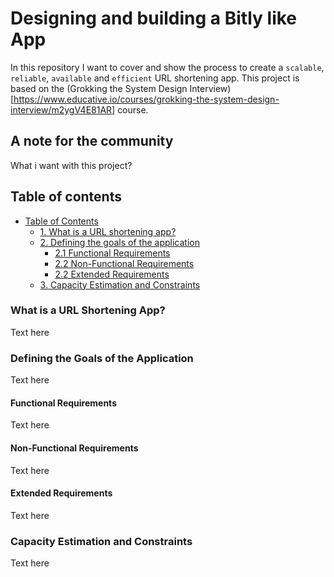 # Designing and building a Bitly like App
In this repository I want to cover and show the process to create a `scalable`, `reliable`, `available` and `efficient` URL shortening app.
This project is based on the (Grokking the System Design Interview)[https://www.educative.io/courses/grokking-the-system-design-interview/m2ygV4E81AR] course.

## A note for the community
What i want with this project?

## Table of contents
* [Table of Contents](#table-of-contents)
  * [1. What is a URL shortening app?](#what-is-a-url-shortening-app)
  * [2. Defining the goals of the application](#defining-the-goals-of-the-application)
    * [2.1 Functional Requirements](#functional-requirements)
    * [2.2 Non-Functional Requirements](#non-functional-requirements)
    * [2.2 Extended Requirements](#extended-requirements)
  * [3. Capacity Estimation and Constraints](#capacity-estimation-and-constraints)
  
### What is a URL Shortening App?
Text here

### Defining the Goals of the Application
Text here

#### Functional Requirements
Text here

#### Non-Functional Requirements
Text here

#### Extended Requirements
Text here

### Capacity Estimation and Constraints
Text here
